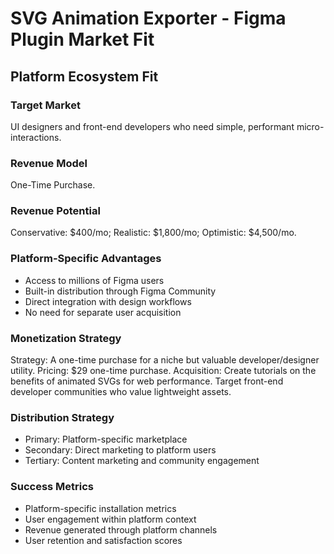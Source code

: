 # SVG Animation Exporter - Figma Plugin Market Fit

## Platform Ecosystem Fit

### Target Market
UI designers and front-end developers who need simple, performant micro-interactions.

### Revenue Model
One-Time Purchase.

### Revenue Potential
Conservative: $400/mo; Realistic: $1,800/mo; Optimistic: $4,500/mo.

### Platform-Specific Advantages
- Access to millions of Figma users
- Built-in distribution through Figma Community
- Direct integration with design workflows
- No need for separate user acquisition

### Monetization Strategy
Strategy: A one-time purchase for a niche but valuable developer/designer utility. Pricing: $29 one-time purchase. Acquisition: Create tutorials on the benefits of animated SVGs for web performance. Target front-end developer communities who value lightweight assets.

### Distribution Strategy
- Primary: Platform-specific marketplace
- Secondary: Direct marketing to platform users
- Tertiary: Content marketing and community engagement

### Success Metrics
- Platform-specific installation metrics
- User engagement within platform context
- Revenue generated through platform channels
- User retention and satisfaction scores
